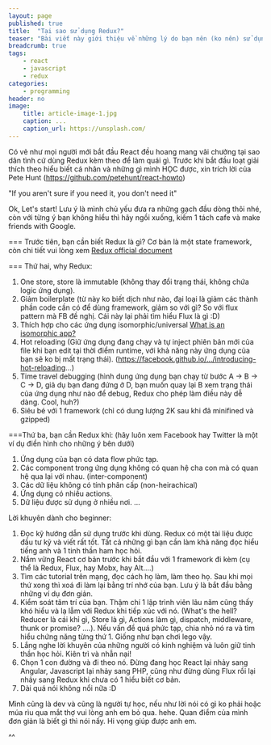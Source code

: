 ```yaml
---
layout: page
published: true
title:  "Tại sao sử dụng Redux?"
teaser: "Bài viết này giới thiệu về những lý do bạn nên (ko nên) sử dụng Redux framework với React"
breadcrumb: true
tags:
    - react 
    - javascript
    - redux
categories:
    - programming
header: no
image:
    title: article-image-1.jpg
    caption: ...
    caption_url: https://unsplash.com/
---
```


Có vẻ như mọi người mới bắt đầu React đều hoang mang vãi chưởng tại sao dân tình cứ dùng Redux kèm theo để làm quái gì. Trước khi bắt đầu loạt giải thích theo hiểu biết cá nhân và những gì mình HỌC được, xin trích lời của Pete Hunt (https://github.com/petehunt/react-howto)

"If you aren't sure if you need it, you don't need it" 

Ok, Let's start! Lưu ý là mình chủ yếu đưa ra những gạch đầu dòng thôi nhé, còn với từng ý bạn không hiểu thì hãy ngồi xuống, kiếm 1 tách cafe và make friends with Google.

=== Trước tiên, bạn cần biết Redux là gì? 
Cơ bản là một state framework, còn chi tiết vui lòng xem [Redux official document](http://redux.js.org/)

=== Thứ hai, why Redux:
1. One store, store là immutable (không thay đổi trạng thái, không chứa logic ứng dụng).
2. Giảm boilerplate (từ này ko biết dịch như nào, đại loại là giảm các thành phần code cần có để dùng framework, giảm so với gì? So với flux pattern mà FB đề nghị. Cái này lại phải tìm hiểu Flux là gì :D)
3. Thích hợp cho các ứng dụng isomorphic/universal [What is an isomorphic app?](https://www.lullabot.com/.../what-is-an-isomorphic...)
4. Hot reloading (Giữ ứng dụng đang chạy và tự inject phiên bản mới của file khi bạn edit tại thời điểm runtime, với khả năng này ứng dụng của bạn sẽ ko bị mất trạng thái). (https://facebook.github.io/.../introducing-hot-reloading...)
5. Time travel debugging (hình dung ứng dụng bạn chạy từ bước A -> B -> C -> D, giả dụ bạn đang đứng ở D, bạn muốn quay lại B xem trạng thái của ứng dụng như nào để debug, Redux cho phép làm điều này dễ dàng. Cool, huh?)
6. Siêu bé với 1 framework (chỉ có dung lượng 2K sau khi đã minifined và gzipped)

===Thứ ba, bạn cần Redux khi: (hãy luôn xem Facebook hay Twitter là một ví dụ điển hình cho những ý bên dưới)
1. Ứng dụng của bạn có data flow phức tạp.
2. Các component trong ứng dụng không có quan hệ cha con mà có quan hệ qua lại với nhau. (inter-component)
3. Các dữ liệu không có tính phân cấp (non-heirachical)
4. Ứng dụng có nhiều actions.
5. Dữ liệu được sử dụng ở nhiều nơi.
...

Lời khuyên dành cho beginner:
1. Đọc kỹ hướng dẫn sử dụng trước khi dùng. Redux có một tài liệu được đầu tư kỹ và viết rất tốt. Tất cả những gì bạn cần làm khả năng đọc hiểu tiếng anh và 1 tinh thần ham học hỏi.
2. Nắm vững React cơ bản trước khi bắt đầu với 1 framework đi kèm (cụ thể là Redux, Flux, hay Mobx, hay Alt....)
3. Tìm các tutorial trên mạng, đọc cách họ làm, làm theo họ. Sau khi mọi thứ xong thì xoá đi làm lại bằng trí nhớ của bạn. Lưu ý là bắt đầu bằng những ví dụ đơn giản.
4. Kiểm soát tâm trí của bạn. Thậm chí 1 lập trình viên lâu năm cũng thấy khó hiểu và lạ lẫm với Redux khi tiếp xúc với nó. (What's the hell? Reducer là cái khỉ gì, Store là gì, Actions làm gì, dispatch, middleware, thunk or promise? ....). Nếu vấn đề quá phức tạp, chia nhỏ nó ra và tìm hiểu chứng năng từng thứ 1. Giống như bạn chơi lego vậy.
5. Lắng nghe lời khuyên của những người có kinh nghiệm và luôn giữ tinh thần học hỏi. Kiên trì và nhẫn nại!
6. Chọn 1 con đường và đi theo nó. Đừng đang học React lại nhảy sang Angular, Javascript lại nhảy sang PHP, cũng như đừng dùng Flux rồi lại nhảy sang Redux khi chưa có 1 hiểu biết cơ bản.
7. Dài quá nói không nổi nữa :D

Mình cũng là dev và cũng là người tự học, nếu như lời nói có gì ko phải hoặc múa rìu qua mắt thợ vui lòng anh em bỏ qua. hehe. Quan điểm của mình đơn giản là biết gì thì nói nấy. Hi vọng giúp được anh em.

^^